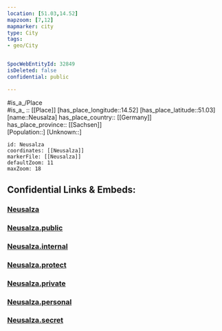```yaml
---
location: [51.03,14.52] 
mapzoom: [7,12] 
mapmarker: city 
type: City
tags:
- geo/City


SpocWebEntityId: 32849
isDeleted: false
confidential: public

---
```

#is_a_/Place  
#is_a_ :: [[Place]] 
[has_place_longitude::14.52] 
[has_place_latitude::51.03] 
[name::Neusalza] 
has_place_country:: [[Germany]]  
has_place_province:: [[Sachsen]]  
[Population::] 
[Unknown::] 


```leaflet
id: Neusalza
coordinates: [[Neusalza]] 
markerFile: [[Neusalza]] 
defaultZoom: 11 
maxZoom: 18
```


## Confidential Links & Embeds: 

### [Neusalza](/_Standards/Earth/Continent/Europe/Europe~Central/Germany/Germany~East/Sachsen/counties~Sachsen/Görlitz/cities~Görlitz/Neusalza-Spremberg/City/Neusalza.md) 

### [Neusalza.public](/_public/Earth/Continent/Europe/Europe~Central/Germany/Germany~East/Sachsen/counties~Sachsen/Görlitz/cities~Görlitz/Neusalza-Spremberg/City/Neusalza.public.md) 

### [Neusalza.internal](/_internal/Earth/Continent/Europe/Europe~Central/Germany/Germany~East/Sachsen/counties~Sachsen/Görlitz/cities~Görlitz/Neusalza-Spremberg/City/Neusalza.internal.md) 

### [Neusalza.protect](/_protect/Earth/Continent/Europe/Europe~Central/Germany/Germany~East/Sachsen/counties~Sachsen/Görlitz/cities~Görlitz/Neusalza-Spremberg/City/Neusalza.protect.md) 

### [Neusalza.private](/_private/Earth/Continent/Europe/Europe~Central/Germany/Germany~East/Sachsen/counties~Sachsen/Görlitz/cities~Görlitz/Neusalza-Spremberg/City/Neusalza.private.md) 

### [Neusalza.personal](/_personal/Earth/Continent/Europe/Europe~Central/Germany/Germany~East/Sachsen/counties~Sachsen/Görlitz/cities~Görlitz/Neusalza-Spremberg/City/Neusalza.personal.md) 

### [Neusalza.secret](/_secret/Earth/Continent/Europe/Europe~Central/Germany/Germany~East/Sachsen/counties~Sachsen/Görlitz/cities~Görlitz/Neusalza-Spremberg/City/Neusalza.secret.md)


